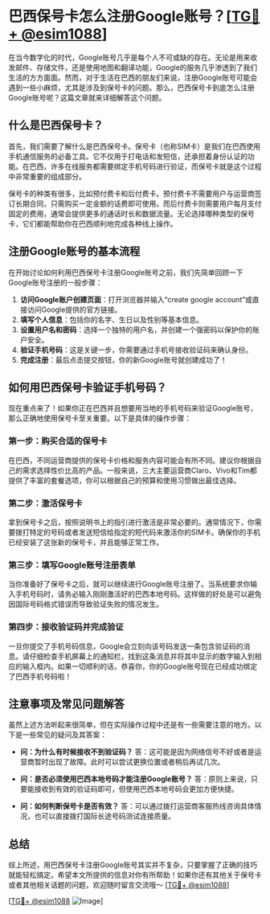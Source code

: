 # 巴西保号卡怎么注册Google账号？[[TG💪+ @esim1088](https://t.me/s/esim1088)]

在当今数字化的时代，Google账号几乎是每个人不可或缺的存在。无论是用来收发邮件、存储文件，还是使用地图和翻译功能，Google的服务几乎渗透到了我们生活的方方面面。然而，对于生活在巴西的朋友们来说，注册Google账号可能会遇到一些小麻烦，尤其是涉及到保号卡的问题。那么，巴西保号卡到底怎么注册Google账号呢？这篇文章就来详细解答这个问题。

## 什么是巴西保号卡？

首先，我们需要了解什么是巴西保号卡。保号卡（也称SIM卡）是我们在巴西使用手机通信服务的必备工具。它不仅用于打电话和发短信，还承担着身份认证的功能。在巴西，许多在线服务都需要绑定手机号码进行验证，而保号卡就是这个过程中非常重要的组成部分。

保号卡的种类有很多，比如预付费卡和后付费卡。预付费卡不需要用户与运营商签订长期合同，只需购买一定金额的话费即可使用。而后付费卡则需要用户每月支付固定的费用，通常会提供更多的通话时长和数据流量。无论选择哪种类型的保号卡，它们都能帮助你在巴西顺利地完成各种线上操作。

## 注册Google账号的基本流程

在开始讨论如何利用巴西保号卡注册Google账号之前，我们先简单回顾一下Google账号注册的一般步骤：

1. **访问Google账户创建页面**：打开浏览器并输入“create google account”或直接访问Google提供的官方链接。
2. **填写个人信息**：包括你的名字、生日以及性别等基本信息。
3. **设置用户名和密码**：选择一个独特的用户名，并创建一个强密码以保护你的账户安全。
4. **验证手机号码**：这是关键一步，你需要通过手机号接收验证码来确认身份。
5. **完成注册**：最后点击提交按钮，你的新Google账号就创建成功了！

## 如何用巴西保号卡验证手机号码？

现在重点来了！如果你正在巴西并且想要用当地的手机号码来验证Google账号，那么正确地使用保号卡至关重要。以下是具体的操作步骤：

### 第一步：购买合适的保号卡

在巴西，不同运营商提供的保号卡价格和服务内容可能会有所不同。建议你根据自己的需求选择性价比高的产品。一般来说，三大主要运营商Claro、Vivo和Tim都提供了丰富的套餐选项，你可以根据自己的预算和使用习惯做出最佳选择。

### 第二步：激活保号卡

拿到保号卡之后，按照说明书上的指引进行激活是非常必要的。通常情况下，你需要拨打特定的号码或者发送短信给指定的短代码来激活你的SIM卡。确保你的手机已经安装了这张新的保号卡，并且能够正常工作。

### 第三步：填写Google账号注册表单

当你准备好了保号卡之后，就可以继续进行Google账号注册了。当系统要求你输入手机号码时，请务必输入刚刚激活好的巴西本地号码。这样做的好处是可以避免因国际号码格式错误而导致验证失败的情况发生。

### 第四步：接收验证码并完成验证

一旦你提交了手机号码信息，Google会立刻向该号码发送一条包含验证码的消息。请仔细检查手机屏幕上的通知栏，找到这条消息并将其中显示的数字输入到相应的输入框内。如果一切顺利的话，恭喜你，你的Google账号现在已经成功绑定了巴西手机号码啦！

## 注意事项及常见问题解答

虽然上述方法听起来很简单，但在实际操作过程中还是有一些需要注意的地方。以下是一些常见的疑问及其答案：

- **问：为什么有时候接收不到验证码？**
  答：这可能是因为网络信号不好或者是运营商暂时出现了故障。此时可以尝试更换位置或者稍后再试几次。

- **问：是否必须使用巴西本地号码才能注册Google账号？**
  答：原则上来说，只要能接收到有效的验证码即可，但使用巴西本地号码会更加方便快捷。

- **问：如何判断保号卡是否有效？**
  答：可以通过拨打运营商客服热线咨询具体情况，也可以直接拨打国际长途号码测试连接质量。

## 总结

综上所述，用巴西保号卡注册Google账号其实并不复杂，只要掌握了正确的技巧就能轻松搞定。希望本文所提供的信息对你有所帮助！如果你还有其他关于保号卡或者其他相关话题的问题，欢迎随时留言交流哦～ [[TG💪+ @esim1088](https://t.me/s/esim1088)]

[[TG💪+ @esim1088](https://t.me/s/esim1088) ![Image](https://i.postimg.cc/4NQfJmqS/Snipaste-2025-05-13-00-14-12.png)]